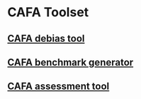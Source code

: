 # CAFA Toolset
## [CAFA debias tool](https://github.com/Rinoahu/debias)
## [CAFA benchmark generator](https://github.com/nguyenngochuy91/CAFA_benchmark)
## [CAFA assessment tool](https://github.com/ashleyzhou972/newCAFA)
